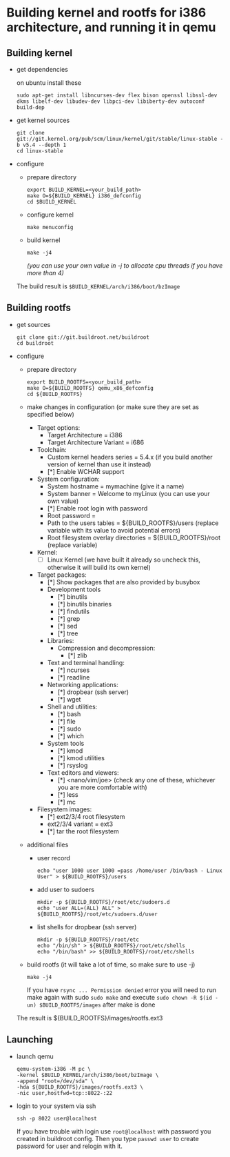 # Building kernel and rootfs for i386 architecture, and running it in qemu

## Building kernel
 - get dependencies
   
   on ubuntu install these
   ```
   sudo apt-get install libncurses-dev flex bison openssl libssl-dev dkms libelf-dev libudev-dev libpci-dev libiberty-dev autoconf build-dep
   ```
 - get kernel sources
   ```
   git clone git://git.kernel.org/pub/scm/linux/kernel/git/stable/linux-stable -b v5.4 --depth 1
   cd linux-stable
   ```
 - configure
   + prepare directory
     ```
     export BUILD_KERNEL=<your_build_path>
     make O=${BUILD_KERNEL} i386_defconfig
     cd $BUILD_KERNEL
     ```

   + configure kernel
     ```
     make menuconfig
     ```

   + build kernel
     ```
     make -j4 
     ```
     *(you can use your own value in -j to allocate cpu threads if you have more than 4)*

   The build result is `$BUILD_KERNEL/arch/i386/boot/bzImage`

## Building rootfs
 - get sources
   ```
   git clone git://git.buildroot.net/buildroot
   cd buildroot
   ```
 
 - configure
   + prepare directory
     ```
     export BUILD_ROOTFS=<your_build_path>
     make O=${BUILD_ROOTFS} qemu_x86_defconfig
     cd ${BUILD_ROOTFS}
     ```

   + make changes in configuration (or make sure they are set as specified below)

     + Target options:
       + Target Architecture = i386
       + Target Architecture Variant = i686
     + Toolchain:
       + Custom kernel headers series = 5.4.x (if you build another version of kernel than use it instead)
       + [\*] Enable WCHAR support
     + System configuration:
       + System hostname = mymachine (give it a name)
       + System banner = Welcome to myLinux (you can use your own value)
       + [*] Enable root login with password
       + Root password = <rootpass>
       + Path to the users tables = ${BUILD_ROOTFS}/users (replace variable with its value to avoid potential errors)
       + Root filesystem overlay directories = ${BUILD_ROOTFS}/root (replace variable)
     + Kernel:
       + [ ] Linux Kernel (we have built it already so uncheck this, otherwise it will build its own kernel)
     + Target packages:
       + [*] Show packages that are also provided by busybox
       + Development tools
         + [*] binutils
         + [*] binutils binaries
         + [*] findutils
         + [*] grep
         + [*] sed
         + [*] tree
       + Libraries:
         + Compression and decompression:
           + [*] zlib
       + Text and terminal handling:
         + [*] ncurses
         + [*] readline
       + Networking applications:
         + [*] dropbear (ssh server)
         + [*] wget
       + Shell and utilities:
         + [*] bash
         + [*] file
         + [*] sudo
         + [*] which
       + System tools
         + [*] kmod
         + [*] kmod utilities
         + [*] rsyslog
       + Text editors and viewers:
         + [*] <nano/vim/joe> (check any one of these, whichever you are more comfortable with)
         + [*] less
         + [*] mc
     + Filesystem images:
         + [*] ext2/3/4 root filesystem
         + ext2/3/4 variant = ext3
         + [*] tar the root filesystem
   + additional files

     + user record
       ```
       echo "user 1000 user 1000 =pass /home/user /bin/bash - Linux User" > ${BUILD_ROOTFS}/users
       ```
     + add user to sudoers
       ```
       mkdir -p ${BUILD_ROOTFS}/root/etc/sudoers.d
       echo "user ALL=(ALL) ALL" > ${BUILD_ROOTFS}/root/etc/sudoers.d/user
       ```
     + list shells for dropbear (ssh server)
       ```
       mkdir -p ${BUILD_ROOTFS}/root/etc
       echo "/bin/sh" > ${BUILD_ROOTFS}/root/etc/shells
       echo "/bin/bash" >> ${BUILD_ROOTFS}/root/etc/shells
       ```
   + build rootfs (it will take a lot of time, so make sure to use -j<n>)
     ```
     make -j4
     ```
     If you have `rsync ... Permission denied` error you will need to run make again with sudo `sudo make` and execute `sudo chown -R $(id -un) $BUILD_ROOTFS/images` after make is done

   The result is ${BUILD_ROOTFS}/images/rootfs.ext3

## Launching
 - launch qemu
   ```
   qemu-system-i386 -M pc \
   -kernel $BUILD_KERNEL/arch/i386/boot/bzImage \
   -append "root=/dev/sda" \
   -hda ${BUILD_ROOTFS}/images/rootfs.ext3 \
   -nic user,hostfwd=tcp::8022-:22
   ```

 - login to your system via ssh
   ```
   ssh -p 8022 user@localhost
   ```
   If you have trouble with login use `root@localhost` with password you created in buildroot config. Then you type `passwd user` to create password for user and relogin with it.
